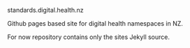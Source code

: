 standards.digital.health.nz

Github pages based site for digital health namespaces in NZ. 

For now repository contains only the sites Jekyll source. 
